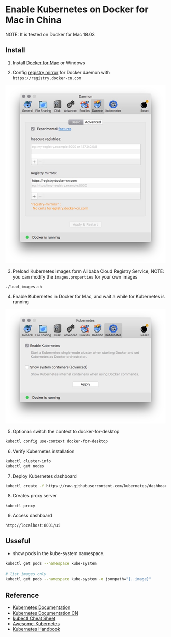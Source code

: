 # Enable Kubernetes on Docker for Mac in China

NOTE: It is tested on Docker for Mac 18.03

## Install

1. Install [Docker for Mac](https://docs.docker.com/docker-for-mac/install/) or Windows

2. Config [registry mirror](https://www.docker-cn.com/registry-mirror) for Docker daemon with ```https://registry.docker-cn.com```

![mirror](./image/mirror.jpg)


3. Preload Kubernetes images form Alibaba Cloud Registry Service, NOTE: you can modify the ```images.properties``` for your own images

```bash
./load_images.sh
```

4. Enable Kubernetes in Docker for Mac, and wait a while for Kubernetes is running

![k8s](./image/k8s.jpg)

5. Optional: switch the context to docker-for-desktop

```bash
kubectl config use-context docker-for-desktop
```

6. Verify Kubernetes installation

```bash
kubectl cluster-info
kubectl get nodes
```

7. Deploy Kubernetes dashboard

```bash
kubectl create -f https://raw.githubusercontent.com/kubernetes/dashboard/master/src/deploy/recommended/kubernetes-dashboard.yaml
```

8. Creates proxy server

```bash
kubectl proxy
```

9. Access dashboard

```
http://localhost:8001/ui
```

## Usseful

- show pods in the kube-system namespace.

```bash
kubectl get pods --namespace kube-system

# list images only
kubectl get pods --namespace kube-system -o jsonpath="{..image}"
```


## Reference

- [Kubernetes Documentation](https://kubernetes.io/docs/home/)
- [Kubernetes Documentation CN](https://k8smeetup.github.io/)
- [kubectl Cheat Sheet](https://kubernetes.io/docs/reference/kubectl/cheatsheet/)
- [Awesome-Kubernetes](https://github.com/ramitsurana/awesome-kubernetes)
- [Kubernetes Handbook](https://github.com/rootsongjc/kubernetes-handbook)
